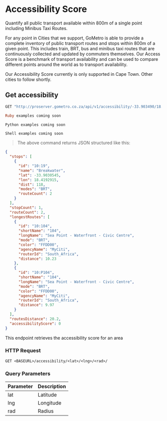 # Accessibility Score

Quantify all public transport available within 800m of a single point including Minibus Taxi Routes.

For any point in Cities that we support, GoMetro is able to provide a complete inventory of public transport routes and stops within 800m of a given point. This includes train, BRT, bus and minibus taxi routes that are continuously collected and updated by commuters themselves. Our Access Score is a benchmark of transport availability and can be used to compare different points around the world as to transport availability.

Our Accessibility Score currently is only supported in Cape Town. Other cities to follow shortly.

## Get accessibility

```javascript
GET "http://proserver.gometro.co.za/api/v1/accessibility/-33.903490/18.420468/150/"
```

```ruby
Ruby examples coming soon
```

```python
Python examples coming soon
```

```shell
Shell examples coming soon
```

> The above command returns JSON structured like this:

```json
{
  "stops": [
    {
      "id": "10:19",
      "name": "Breakwater",
      "lat": -33.9030545,
      "lon": 18.4192915,
      "dist": 118,
      "modes": "BRT",
      "routeCount": 2
    }
  ],
  "stopCount": 1,
  "routeCount": 2,
  "longestRoutes": [
    {
      "id": "10:104",
      "shortName": "104",
      "longName": "Sea Point - Waterfront - Civic Centre",
      "mode": "BRT",
      "color": "FFDD00",
      "agencyName": "MyCiti",
      "routerId": "South_Africa",
      "distance": 10.23
    },
    {
      "id": "10:P104",
      "shortName": "104",
      "longName": "Sea Point - Waterfront - Civic Centre",
      "mode": "BRT",
      "color": "FFDD00",
      "agencyName": "MyCiti",
      "routerId": "South_Africa",
      "distance": 9.97
    }
  ],
  "routesDistance": 20.2,
  "accessibilityScore": 0
}
```

This endpoint retrieves the accessibility score for an area

### HTTP Request

`GET <BASEURL>/accessibility/<lat>/<lng>/<rad>/`

### Query Parameters

Parameter | Description
--------- | -----------
lat | Latitude
lng | Longitude 
rad | Radius

